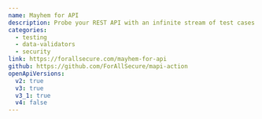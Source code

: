 ```yaml
---
name: Mayhem for API
description: Probe your REST API with an infinite stream of test cases generated automatically from your OpenAPI specification.
categories:
  - testing
  - data-validators
  - security
link: https://forallsecure.com/mayhem-for-api
github: https://github.com/ForAllSecure/mapi-action
openApiVersions:
  v2: true
  v3: true
  v3_1: true
  v4: false
---
```

